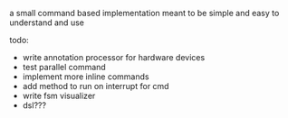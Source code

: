 a small command based implementation meant to be simple and easy to understand and use

todo:
- write annotation processor for hardware devices
- test parallel command
- implement more inline commands
- add method to run on interrupt for cmd
- write fsm visualizer
- dsl???
